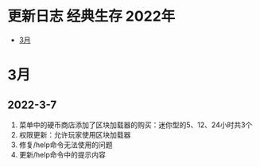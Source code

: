 # 更新日志 经典生存 2022年

- [3月](index.md#3月)

# 3月

## 2022-3-7

1. 菜单中的硬币商店添加了区块加载器的购买：迷你型的5、12、24小时共3个
2. 权限更新：允许玩家使用区块加载器
3. 修复/help命令无法使用的问题
4. 更新/help命令中的提示内容